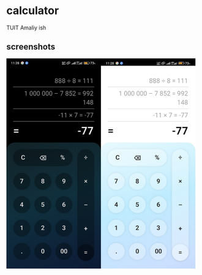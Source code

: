 # calculator

TUIT Amaliy ish

## screenshots

<div style="display: flex; flex-direction: row;">
  <img src="screenshots/screenshot_1.png" style="max-width: 49%;" alt="Dark mode"/>
  <img src="screenshots/screenshot_2.png" style="max-width: 49%;" alt="Light mode"/>
</div>